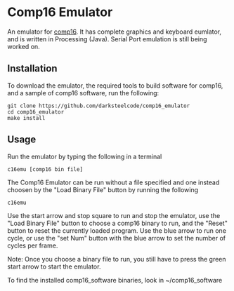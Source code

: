 # Comp16 Emulator
An emulator for [comp16](https://github.com/darksteelcode/comp16). It has complete graphics and keyboard eumlator, and is written in Processing (Java). Serial Port emulation is still being worked on.

## Installation
To download the emulator, the required tools to build software for comp16, and a sample of comp16 software, run the following:
```
git clone https://github.com/darksteelcode/comp16_emulator
cd comp16_emulator
make install
```

## Usage
Run the emulator by typing the following in a terminal
```
c16emu [comp16 bin file]
```
The Comp16 Emulator can be run without a file specified and one instead choosen by the "Load Binary File" button by running the following
```
c16emu
``` 
Use the start arrow and stop square to run and stop the emulator, use the "Load Binary File" button to choose a comp16 binary to run, and the "Reset" button to reset the currently loaded program. Use the blue arrow to run one cycle, or use the "set Num" button with the blue arrow to set the number of cycles per frame.

Note: Once you choose a binary file to run, you still have to press the green start arrow to start the emulator.

To find the installed comp16_software binaries, look in ~/comp16_software
